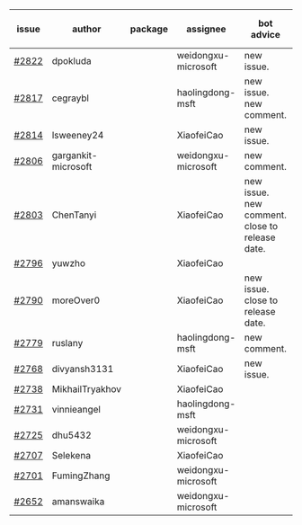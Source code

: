 | issue | author | package | assignee | bot advice | created date of issue | target release date | date from target |
| ------ | ------ | ------ | ------ | ------ | ------ | ------ | :-----: |
| [#2822](https://github.com/Azure/sdk-release-request/issues/2822) | dpokluda |  | weidongxu-microsoft | new issue. | 05-18 | 05-31 |  |
| [#2817](https://github.com/Azure/sdk-release-request/issues/2817) | cegraybl |  | haolingdong-msft | new issue. new comment. | 05-17 | 05-31 |  |
| [#2814](https://github.com/Azure/sdk-release-request/issues/2814) | lsweeney24 |  | XiaofeiCao | new issue. | 05-16 | 05-30 |  |
| [#2806](https://github.com/Azure/sdk-release-request/issues/2806) | gargankit-microsoft |  | weidongxu-microsoft | new comment. | 05-16 | 06-15 |  |
| [#2803](https://github.com/Azure/sdk-release-request/issues/2803) | ChenTanyi |  | XiaofeiCao | new issue. new comment. close to release date.  | 05-16 | 05-19 | 0 |
| [#2796](https://github.com/Azure/sdk-release-request/issues/2796) | yuwzho |  | XiaofeiCao |  | 05-16 | 05-23 |  |
| [#2790](https://github.com/Azure/sdk-release-request/issues/2790) | moreOver0 |  | XiaofeiCao | new issue. close to release date.  | 05-12 | 05-19 | 0 |
| [#2779](https://github.com/Azure/sdk-release-request/issues/2779) | ruslany |  | haolingdong-msft | new comment. | 05-12 | 05-24 |  |
| [#2768](https://github.com/Azure/sdk-release-request/issues/2768) | divyansh3131 |  | XiaofeiCao | new issue. | 05-10 | 06-07 |  |
| [#2738](https://github.com/Azure/sdk-release-request/issues/2738) | MikhailTryakhov |  | XiaofeiCao |  | 04-25 | 05-02 |  |
| [#2731](https://github.com/Azure/sdk-release-request/issues/2731) | vinnieangel |  | haolingdong-msft |  | 04-21 | 05-05 |  |
| [#2725](https://github.com/Azure/sdk-release-request/issues/2725) | dhu5432 |  | weidongxu-microsoft |  | 04-21 | 05-02 |  |
| [#2707](https://github.com/Azure/sdk-release-request/issues/2707) | Selekena |  | XiaofeiCao |  | 04-15 | 05-02 |  |
| [#2701](https://github.com/Azure/sdk-release-request/issues/2701) | FumingZhang |  | weidongxu-microsoft |  | 04-15 | 04-19 |  |
| [#2652](https://github.com/Azure/sdk-release-request/issues/2652) | amanswaika |  | weidongxu-microsoft |  | 04-01 | 04-11 |  |
